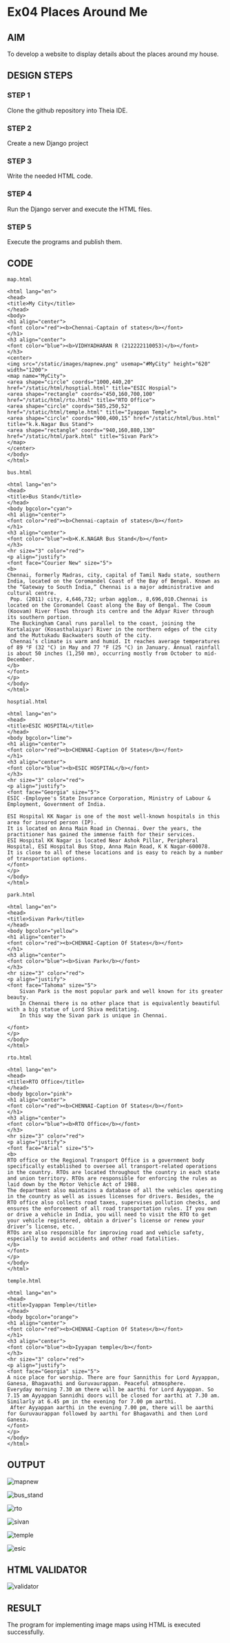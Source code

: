 # Ex04 Places Around Me
## AIM
To develop a website to display details about the places around my house.

## DESIGN STEPS

### STEP 1
Clone the github repository into Theia IDE.

### STEP 2
Create a new Django project

### STEP 3
Write the needed HTML code.

### STEP 4
Run the Django server and execute the HTML files.

### STEP 5
Execute the programs and publish them.

## CODE
```
map.html

<html lang="en">
<head>
<title>My City</title>
</head>
<body>
<h1 align="center">
<font color="red"><b>Chennai-Captain of states</b></font>
</h1>
<h3 align="center">
<font color="blue"><b>VIDHYADHARAN R (212222110053)</b></font>
</h3>
<center>
<img src="/static/images/mapnew.png" usemap="#MyCity" height="620" width="1200">
<map name="MyCity">
<area shape="circle" coords="1000,440,20" href="/static/html/hosptial.html" title="ESIC Hospial">
<area shape="rectangle" coords="450,160,700,100" href="/static/html/rto.html" title="RTO Office">
<area shape="circle" coords="585,250,52" href="/static/html/temple.html" title="Iyappan Temple">
<area shape="circle" coords="900,400,15" href="/static/html/bus.html" title="k.k.Nagar Bus Stand">
<area shape="rectangle" coords="940,160,880,130" href="/static/html/park.html" title="Sivan Park">
</map>
</center>
</body>
</html>

bus.html

<html lang="en">
<head>
<title>Bus Stand</title>
</head>
<body bgcolor="cyan">
<h1 align="center">
<font color="red"><b>Chennai-captain of states</b></font>
</h1>
<h3 align="center">
<font color="blue"><b>K.K.NAGAR Bus Stand</b></font>
</h3>
<hr size="3" color="red">
<p align="justify">
<font face="Courier New" size="5">
<b>
Chennai, formerly Madras, city, capital of Tamil Nadu state, southern India, located on the Coromandel Coast of the Bay of Bengal. Known as the “Gateway to South India,” Chennai is a major administrative and cultural centre.
 Pop. (2011) city, 4,646,732; urban agglom., 8,696,010.Chennai is located on the Coromandel Coast along the Bay of Bengal. The Cooum (Koovam) River flows through its centre and the Adyar River through its southern portion. 
 The Buckingham Canal runs parallel to the coast, joining the Kortalaiyar (Kosasthalaiyar) River in the northern edges of the city and the Muttukadu Backwaters south of the city.
 Chennai’s climate is warm and humid. It reaches average temperatures of 89 °F (32 °C) in May and 77 °F (25 °C) in January. Annual rainfall is about 50 inches (1,250 mm), occurring mostly from October to mid-December.
</b>
</font>
</p>
</body>
</html>

hosptial.html

<html lang="en">
<head>
<title>ESIC HOSPITAL</title>
</head>
<body bgcolor="lime">
<h1 align="center">
<font color="red"><b>CHENNAI-Caption Of States</b></font>
</h1>
<h3 align="center">
<font color="blue"><b>ESIC HOSPITAL</b></font>
</h3>
<hr size="3" color="red">
<p align="justify">
<font face="Georgia" size="5">
ESIC -Employee's State Insurance Corporation, Ministry of Labour & Employment, Government of India.

ESI Hospital KK Nagar is one of the most well-known hospitals in this area for insured person (IP).
It is located on Anna Main Road in Chennai. Over the years, the practitioner has gained the immense faith for their services.
ESI Hospital KK Nagar is located Near Ashok Pillar, Peripheral Hospital, ESI Hospital Bus Stop, Anna Main Road, K K Nagar-600078.
It is close to all of these locations and is easy to reach by a number of transportation options.
</font>
</p>
</body>
</html>

park.html

<html lang="en">
<head>
<title>Sivan Park</title>
</head>
<body bgcolor="yellow">
<h1 align="center">
<font color="red"><b>CHENNAI-Caption Of States</b></font>
</h1>
<h3 align="center">
<font color="blue"><b>Sivan Park</b></font>
</h3>
<hr size="3" color="red">
<p align="justify">
<font face="Tahoma" size="5">
    Sivan Park is the most popular park and well known for its greater beauty.
    In Chennai there is no other place that is equivalently beautiful with a big statue of Lord Shiva meditating.
    In this way the Sivan park is unique in Chennai.

</font>
</p>
</body>
</html>

rto.html

<html lang="en">
<head>
<title>RTO Office</title>
</head>
<body bgcolor="pink">
<h1 align="center">
<font color="red"><b>CHENNAI-Caption Of States</b></font>
</h1>
<h3 align="center">
<font color="blue"><b>RTO Office</b></font>
</h3>
<hr size="3" color="red">
<p align="justify">
<font face="Arial" size="5">
<b>
RTO office or the Regional Transport Office is a government body specifically established to oversee all transport-related operations in the country. RTOs are located throughout the country in each state and union territory. RTOs are responsible for enforcing the rules as laid down by the Motor Vehicle Act of 1988.
The department also maintains a database of all the vehicles operating in the country as well as issues licenses for drivers. Besides, the RTO office also collects road taxes, supervises pollution checks, and ensures the enforcement of all road transportation rules. If you own or drive a vehicle in India, you will need to visit the RTO to get your vehicle registered, obtain a driver’s license or renew your driver’s license, etc.
RTOs are also responsible for improving road and vehicle safety, especially to avoid accidents and other road fatalities.
</b>
</font>
</p>
</body>
</html>

temple.html

<html lang="en">
<head>
<title>Iyappan Temple</title>
</head>
<body bgcolor="orange">
<h1 align="center">
<font color="red"><b>CHENNAI-Caption Of States</b></font>
</h1>
<h3 align="center">
<font color="blue"><b>Iyyapan temple</b></font>
</h3>
<hr size="3" color="red">
<p align="justify">
<font face="Georgia" size="5">
A nice place for worship. There are four Sannithis for Lord Ayyappan, Ganesa, Bhagavathi and Guruvaurappan. Peaceful atmosphere. 
Everyday morning 7.30 am there will be aarthi for Lord Ayyappan. So 7.15 am Ayyappan Sannidhi doors will be closed for aarthi at 7.30 am. Similarly at 6.45 pm in the evening for 7.00 pm aarthi.
 After Ayyappan aarthi in the evening 7.00 pm, there will be aarthi for Guruvaurappan followed by aarthi for Bhagavathi and then Lord Ganesa. 
</font>
</p>
</body>
</html>
```



## OUTPUT

![mapnew](https://github.com/vidhyadharan-03/NearMe/assets/114286357/676c7417-a7bd-474c-a22e-9f36f196e96b)

![bus_stand](https://github.com/vidhyadharan-03/NearMe/assets/114286357/74aab81d-e54a-47c8-b6b6-d43daf52ae2c)

![rto](https://github.com/vidhyadharan-03/NearMe/assets/114286357/b7985969-c3b5-4613-878a-e374156eb184)

![sivan](https://github.com/vidhyadharan-03/NearMe/assets/114286357/9cd7e7dc-83cb-4f36-b5ee-74fdeef50763)

![temple](https://github.com/vidhyadharan-03/NearMe/assets/114286357/ccb5027f-9de7-41b0-b41b-7871dc87bc7d)

![esic](https://github.com/vidhyadharan-03/NearMe/assets/114286357/430c5367-1a32-48fe-b2c2-a09ba75b5f60)


## HTML VALIDATOR

![validator](https://github.com/vidhyadharan-03/NearMe/assets/114286357/892ae908-462b-435f-b20a-b46fac6aa352)


## RESULT
The program for implementing image maps using HTML is executed successfully.

